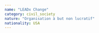 ```yaml
---
name: "LEADx Change"
category: civil_society
nature: "Organisation à but non lucratif"
nationality: USA
---
```

    